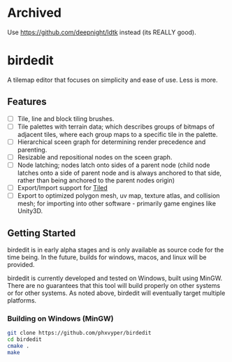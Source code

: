 # Archived

Use https://github.com/deepnight/ldtk instead (its REALLY good).

# birdedit
A tilemap editor that focuses on simplicity and ease of use. Less is more.

## Features

 - [ ] Tile, line and block tiling brushes.
 - [ ] Tile palettes with terrain data; which describes groups of bitmaps of adjacent tiles, where each group maps to a specific tile in the palette.
 - [ ] Hierarchical sceen graph for determining render precedence and parenting.
 - [ ] Resizable and repositional nodes on the sceen graph.
 - [ ] Node latching; nodes latch onto sides of a parent node (child node latches onto a side of parent node and is always anchored to that side, rather than being anchored to the parent nodes origin)
 - [ ] Export/Import support for [Tiled](https://www.mapeditor.org/)
 - [ ] Export to optimized polygon mesh, uv map, texture atlas, and collision mesh; for importing into other software - primarily game engines like Unity3D.

## Getting Started

birdedit is in early alpha stages and is only available as source code for the time being. In the future, builds for windows, macos, and linux will be provided.

birdedit is currently developed and tested on Windows, built using MinGW. There are no guarantees that this tool will build properly on other systems or for other systems. As noted above, birdedit will eventually target multiple platforms.

### Building on Windows (MinGW)
```sh
git clone https://github.com/phxvyper/birdedit
cd birdedit
cmake .
make
```
